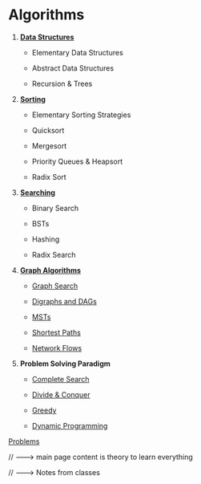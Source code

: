 # Algorithms

1. **[Data Structures](ds/index.md)**

   - Elementary Data Structures

   - Abstract Data Structures

   - Recursion & Trees

2. **[Sorting](sort/index.md)**

   - Elementary Sorting Strategies

   - Quicksort

   - Mergesort

   - Priority Queues & Heapsort

   - Radix Sort

3. **[Searching](search/index.md)**

   - Binary Search

   - BSTs

   - Hashing

   - Radix Search

4. **[Graph Algorithms](graph/index.md)**

   - [Graph Search](graph/search.md)


   - [Digraphs and DAGs](graph/digraph.md)

   - [MSTs](graph/mst.md)

   - [Shortest Paths](graph/shortestpath.md)

   - [Network Flows](graph/flows.md)


5. **Problem Solving Paradigm**

   - [Complete Search]()

   - [Divide & Conquer]()

   - [Greedy]()

   - [Dynamic Programming]()

[Problems](problems/index.md)

// ---> main page content is theory to learn everything

// ---> Notes from classes

